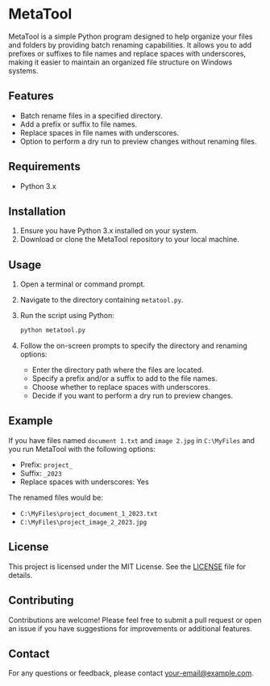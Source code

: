 # MetaTool

MetaTool is a simple Python program designed to help organize your files and folders by providing batch renaming capabilities. It allows you to add prefixes or suffixes to file names and replace spaces with underscores, making it easier to maintain an organized file structure on Windows systems.

## Features

- Batch rename files in a specified directory.
- Add a prefix or suffix to file names.
- Replace spaces in file names with underscores.
- Option to perform a dry run to preview changes without renaming files.

## Requirements

- Python 3.x

## Installation

1. Ensure you have Python 3.x installed on your system.
2. Download or clone the MetaTool repository to your local machine.

## Usage

1. Open a terminal or command prompt.
2. Navigate to the directory containing `metatool.py`.
3. Run the script using Python:

   ```bash
   python metatool.py
   ```

4. Follow the on-screen prompts to specify the directory and renaming options:
   - Enter the directory path where the files are located.
   - Specify a prefix and/or a suffix to add to the file names.
   - Choose whether to replace spaces with underscores.
   - Decide if you want to perform a dry run to preview changes.

## Example

If you have files named `document 1.txt` and `image 2.jpg` in `C:\MyFiles` and you run MetaTool with the following options:

- Prefix: `project_`
- Suffix: `_2023`
- Replace spaces with underscores: Yes

The renamed files would be:

- `C:\MyFiles\project_document_1_2023.txt`
- `C:\MyFiles\project_image_2_2023.jpg`

## License

This project is licensed under the MIT License. See the [LICENSE](LICENSE) file for details.

## Contributing

Contributions are welcome! Please feel free to submit a pull request or open an issue if you have suggestions for improvements or additional features.

## Contact

For any questions or feedback, please contact [your-email@example.com](mailto:your-email@example.com).